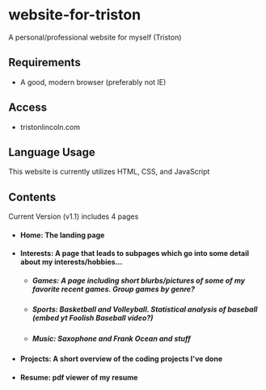 # website-for-triston
A personal/professional website for myself (Triston)

## Requirements
- A good, modern browser (preferably not IE)

## Access
- tristonlincoln.com

## Language Usage
This website is currently utilizes HTML, CSS, and JavaScript

## Contents
Current Version (v1.1) includes 4 pages

- #### Home: The landing page
- #### Interests: A page that leads to subpages which go into some detail about my interests/hobbies...
  - ##### Games:  A page including short blurbs/pictures of some of my favorite recent games. Group games by genre?
  - ##### Sports: Basketball and Volleyball. Statistical analysis of baseball (embed yt Foolish Baseball video?)
  - ##### Music:  Saxophone and Frank Ocean and stuff
- #### Projects: A short overview of the coding projects I've done
- #### Resume: pdf viewer of my resume

